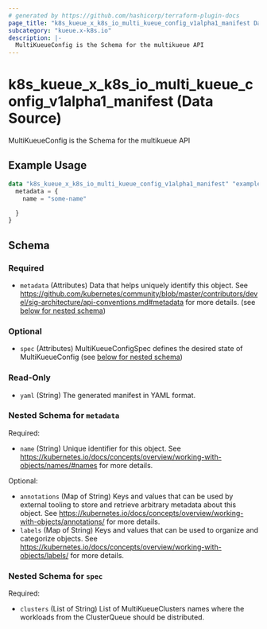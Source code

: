 ```yaml
---
# generated by https://github.com/hashicorp/terraform-plugin-docs
page_title: "k8s_kueue_x_k8s_io_multi_kueue_config_v1alpha1_manifest Data Source - terraform-provider-k8s"
subcategory: "kueue.x-k8s.io"
description: |-
  MultiKueueConfig is the Schema for the multikueue API
---
```


# k8s_kueue_x_k8s_io_multi_kueue_config_v1alpha1_manifest (Data Source)

MultiKueueConfig is the Schema for the multikueue API

## Example Usage

```terraform
data "k8s_kueue_x_k8s_io_multi_kueue_config_v1alpha1_manifest" "example" {
  metadata = {
    name = "some-name"

  }
}
```

<!-- schema generated by tfplugindocs -->
## Schema

### Required

- `metadata` (Attributes) Data that helps uniquely identify this object. See https://github.com/kubernetes/community/blob/master/contributors/devel/sig-architecture/api-conventions.md#metadata for more details. (see [below for nested schema](#nestedatt--metadata))

### Optional

- `spec` (Attributes) MultiKueueConfigSpec defines the desired state of MultiKueueConfig (see [below for nested schema](#nestedatt--spec))

### Read-Only

- `yaml` (String) The generated manifest in YAML format.

<a id="nestedatt--metadata"></a>
### Nested Schema for `metadata`

Required:

- `name` (String) Unique identifier for this object. See https://kubernetes.io/docs/concepts/overview/working-with-objects/names/#names for more details.

Optional:

- `annotations` (Map of String) Keys and values that can be used by external tooling to store and retrieve arbitrary metadata about this object. See https://kubernetes.io/docs/concepts/overview/working-with-objects/annotations/ for more details.
- `labels` (Map of String) Keys and values that can be used to organize and categorize objects. See https://kubernetes.io/docs/concepts/overview/working-with-objects/labels/ for more details.


<a id="nestedatt--spec"></a>
### Nested Schema for `spec`

Required:

- `clusters` (List of String) List of MultiKueueClusters names where the workloads from the ClusterQueue should be distributed.
